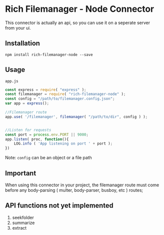 # Rich Filemanager - Node Connector

This connector is actually an api, so you can use it on a seperate server from your ui.

## Installation
```
npm install rich-filemanager-node --save
```
## Usage

`app.js`

```JAVASCRIPT
const express = require( "express" );
const filemanager = require( "rich-filemanager-node" );
const config = "/path/to/filemanager.config.json";
var app = express();

//Filemanager route
app.use( '/filemanager', filemanager( "/path/to/dir", config ) );


//Listen for requests
const port = process.env.PORT || 9000;
app.listen( proc, function(){
	LOG.info ( 'App listening on port ' + port );
})
```
Note: `config` can be an object or a file path

## Important
When using this connector in your project, the filemanager route must come before any body-parsing ( multer, body-parser, busboy, etc ) routes;


## API functions not yet implemented
1. seekfolder
1. summarize
1. extract